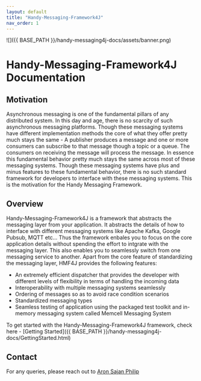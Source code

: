 ```yaml
---
layout: default
title: "Handy-Messaging-Framework4J"
nav_order: 1
---
```


![]({{ BASE_PATH }}/handy-messaging4j-docs/assets/banner.png)

# Handy-Messaging-Framework4J Documentation

## Motivation
Asynchronous messaging is one of the fundamental pillars of any distributed system. In this day and age, there is no scarcity of such asynchronous messaging platforms. Though these messaging systems have different implementation methods the core of what they offer pretty much stays the same - A publisher produces a message and one or more consumers can subscribe to that message though a topic or a queue. The consumers on receiving the message will process the message. In essence this fundamental behavior pretty much stays the same across most of these messaging systems. Though these messaging systems have plus and minus features to these fundamental behavior, there is no such standard framework for developers to interface with these messaging systems. This is the motivation for the Handy Messaging Framework.

## Overview
Handy-Messaging-Framework4J is a framework that abstracts the messaging layer from your application. It abstracts the details of how to interface with different messaging systems like Apache Kafka, Google Pubsub, MQTT etc... Thus the framework enbales you to focus on the core application details without spending the effort to intgrate with the messaging layer. This also enables you to seamlessly switch from one messaging service to another.
Apart from the core feature of standardizing the messaging layer, HMF4J provides the following features:
 - An extremely efficient dispatcher that provides the developer with different levels of flexibility in terms of handling the incoming data
 - Interoperability with multiple messaging systems seamlessly
 - Ordering of messages so as to avoid race condition scenarios
 - Standardized messaging types
 - Seamless testing of application using the packaged test toolkit and in-memory messaging system called Memcell Messaging System

To get started with the Handy-Messaging-Framework4J framework, check here - [Getting Started]({{ BASE_PATH }}/handy-messaging4j-docs/GettingStarted.html)

## Contact
For any queries, please reach out to [Aron Sajan Philip](https://aronsajanphilip.netlify.app)





